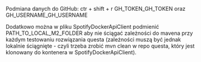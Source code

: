 Podmiana danych do GitHub:
ctr + shift + r
GH_TOKEN_GH_TOKEN oraz 
GH_USERNAME_GH_USERNAME

Dodatkowo można w pliku SpotifyDockerApiClient podmienić PATH_TO_LOCAL_M2_FOLDER
aby nie ściągać zależności do mavena przy każdym testowaniu rozwiązania questa
(zależności muszą być jednak lokalnie ściągnięte - czyli trzeba zrobić mvn clean w repo questa, który jest klonowany do kontenera w SpotifyDockerApiClient).
